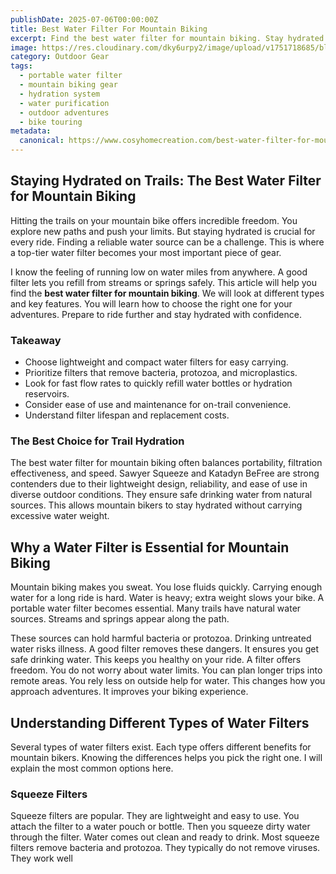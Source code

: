 ```yaml
---
publishDate: 2025-07-06T00:00:00Z
title: Best Water Filter For Mountain Biking
excerpt: Find the best water filter for mountain biking. Stay hydrated on trails with portable, effective filtration systems. Choose your ideal companion today.
image: https://res.cloudinary.com/dky6urpy2/image/upload/v1751718685/blog_image_1751718684_cswxwh.webp
category: Outdoor Gear
tags:
  - portable water filter
  - mountain biking gear
  - hydration system
  - water purification
  - outdoor adventures
  - bike touring
metadata:
  canonical: https://www.cosyhomecreation.com/best-water-filter-for-mountain-biking
---
```


## Staying Hydrated on Trails: The Best Water Filter for Mountain Biking

Hitting the trails on your mountain bike offers incredible freedom. You explore new paths and push your limits. But staying hydrated is crucial for every ride. Finding a reliable water source can be a challenge. This is where a top-tier water filter becomes your most important piece of gear.

I know the feeling of running low on water miles from anywhere. A good filter lets you refill from streams or springs safely. This article will help you find the **best water filter for mountain biking**. We will look at different types and key features. You will learn how to choose the right one for your adventures. Prepare to ride further and stay hydrated with confidence.

### Takeaway

*   Choose lightweight and compact water filters for easy carrying.
*   Prioritize filters that remove bacteria, protozoa, and microplastics.
*   Look for fast flow rates to quickly refill water bottles or hydration reservoirs.
*   Consider ease of use and maintenance for on-trail convenience.
*   Understand filter lifespan and replacement costs.

### The Best Choice for Trail Hydration

The best water filter for mountain biking often balances portability, filtration effectiveness, and speed. Sawyer Squeeze and Katadyn BeFree are strong contenders due to their lightweight design, reliability, and ease of use in diverse outdoor conditions. They ensure safe drinking water from natural sources. This allows mountain bikers to stay hydrated without carrying excessive water weight.

## Why a Water Filter is Essential for Mountain Biking

Mountain biking makes you sweat. You lose fluids quickly. Carrying enough water for a long ride is hard. Water is heavy; extra weight slows your bike. A portable water filter becomes essential. Many trails have natural water sources. Streams and springs appear along the path.

These sources can hold harmful bacteria or protozoa. Drinking untreated water risks illness. A good filter removes these dangers. It ensures you get safe drinking water. This keeps you healthy on your ride. A filter offers freedom. You do not worry about water limits. You can plan longer trips into remote areas. You rely less on outside help for water. This changes how you approach adventures. It improves your biking experience.

## Understanding Different Types of Water Filters

Several types of water filters exist. Each type offers different benefits for mountain bikers. Knowing the differences helps you pick the right one. I will explain the most common options here.

### Squeeze Filters

Squeeze filters are popular. They are lightweight and easy to use. You attach the filter to a water pouch or bottle. Then you squeeze dirty water through the filter. Water comes out clean and ready to drink. Most squeeze filters remove bacteria and protozoa. They typically do not remove viruses. They work well